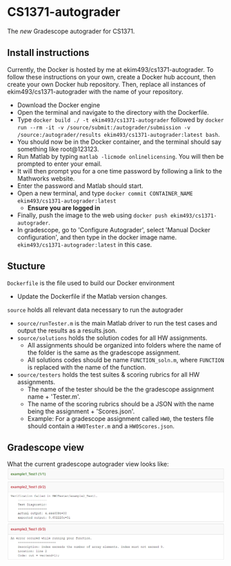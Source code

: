 # CS1371-autograder
The *new* Gradescope autograder for CS1371.
## Install instructions
Currently, the Docker is hosted by me at ekim493/cs1371-autograder. To follow these instructions on your own, create a Docker hub account, then create your own Docker hub repository. Then, replace all instances of ekim493/cs1371-autograder with the name of your repository.
- Download the Docker engine
- Open the terminal and navigate to the directory with the Dockerfile.
- Type `docker build ./ -t ekim493/cs1371-autograder` followed by `docker run --rm -it -v /source/submit:/autograder/submission -v /source:/autograder/results ekim493/cs1371-autograder:latest bash`.
- You should now be in the Docker container, and the terminal should say something like root@123123.
- Run Matlab by typing `matlab -licmode onlinelicensing`. You will then be prompted to enter your email.
- It will then prompt you for a one time password by following a link to the Mathworks website.
- Enter the password and Matlab should start.
- Open a new terminal, and type `docker commit CONTAINER_NAME ekim493/cs1371-autograder:latest`
    - **Ensure you are logged in**
- Finally, push the image to the web using `docker push ekim493/cs1371-autograder`.
- In gradescope, go to 'Configure Autograder', select 'Manual Docker configuration', and then type in the docker image name. `ekim493/cs1371-autograder:latest` in this case.
## Stucture
`Dockerfile` is the file used to build our Docker environment
- Update the Dockerfile if the Matlab version changes.

`source` holds all relevant data necessary to run the autograder
- `source/runTester.m` is the main Matlab driver to run the test cases and output the results as a results.json.
- `source/solutions` holds the solution codes for all HW assignments. 
    - All assignments should be organized into folders where the name of the folder is the same as the gradescope assignment.
    - All solutions codes should be name `FUNCTION_soln.m`, where `FUNCTION` is replaced with the name of the function.
- `source/testers` holds the test suites & scoring rubrics for all HW assignments. 
    - The name of the tester should be the the gradescope assignment name + 'Tester.m'.
    - The name of the scoring rubrics should be a JSON with the name being the assignment + 'Scores.json'.
    - Example: For a gradescope assignment called `HW0`, the testers file should contain a `HW0Tester.m` and a `HW0Scores.json`.
## Gradescope view
What the current gradescope autograder view looks like:
![image](current_gradescope_view.png)

